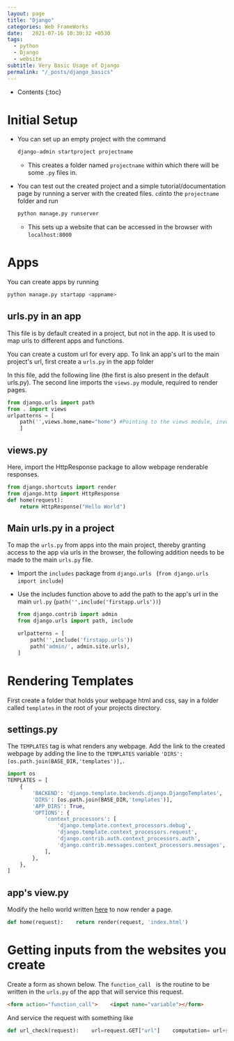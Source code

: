 ```yaml
---
layout: page
title: "Django"
categories: Web FrameWorks
date:   2021-07-16 10:30:32 +0530
tags:
  - python
  - Django
  - website
subtitle: Very Basic Usage of Django
permalink: "/_posts/django_basics"
---
```


* Contents
{:toc}
# Initial Setup

* You can set up an empty project with the command

  ```bash
  django-admin startproject projectname
  ```

  * This creates a folder named `projectname` within which there will be some `.py` files in.

* You can test out the created project and a simple tutorial/documentation page by running a server with the created files. `cd`into the `projectname` folder and run

  ```bash
  python manage.py runserver
  ```

  * This sets up a website that can be accessed in the browser with `localhost:8000`

# Apps

You can create apps by running

```python
python manage.py startapp <appname>
```

## urls.py in an app

This file is by default created in a project, but not in the app. It is used to map urls to different apps and functions.

You can create a custom url for every app. To link an app's url to the main project's url, first create a `urls.py` in the app folder

In this file, add the following line (the first is also present in the default urls.py). The second line imports the `views.py` module, required to render pages.

```python
from django.urls import path
from . import views
urlpatterns = [
    path('',views.home,name="home") #Pointing to the views module, invoke the home function.
    ]
```

## views.py

Here, import the HttpResponse package to allow webpage renderable responses.

```python
from django.shortcuts import render
from django.http import HttpResponse
def home(request):
    return HttpResponse("Hello World")
```

## Main urls.py in a project

To map the `urls.py` from apps into the main project, thereby granting access to the app via urls in the browser, the following addition needs to be made to the main `urls.py` file.

* Import the `includes` package from `django.urls ` (`from django.urls import include`)

* Use the includes function above to add the path to the app's url in the main `url.py` (`path('',include('firstapp.urls'))`)

  ```python
  from django.contrib import admin
  from django.urls import path, include
  
  urlpatterns = [
      path('',include('firstapp.urls'))
      path('admin/', admin.site.urls),
  ]
  ```

  

# Rendering Templates

First create a folder that holds your webpage html and css, say in a folder called `templates` in the root of your projects directory.

## settings.py

The `TEMPLATES` tag is what renders any webpage. Add the link to the created webpage by adding the line to the `TEMPLATES` variable `'DIRS': [os.path.join(BASE_DIR,'templates')],`.

```python
import os
TEMPLATES = [
    {
        'BACKEND': 'django.template.backends.django.DjangoTemplates',
        'DIRS': [os.path.join(BASE_DIR,'templates')],
        'APP_DIRS': True,
        'OPTIONS': {
            'context_processors': [
                'django.template.context_processors.debug',
                'django.template.context_processors.request',
                'django.contrib.auth.context_processors.auth',
                'django.contrib.messages.context_processors.messages',
            ],
        },
    },
]
```



## app's view.py

Modify the hello world written [here](#views.py) to now render a page.

```python
def home(request):    return render(request, 'index.html')
```

# Getting inputs from the websites you create

Create a form as shown below. The `function_call ` is the routine to be written in the `urls.py` of the app that will service this request.

```html
<form action="function_call">    <input name="variable"></form>
```

And service the request with something like

```python
def url_check(request):    url=request.GET["url"]    computation= url+str(1)    return render(request,"result.html",{"result":computation})
```


